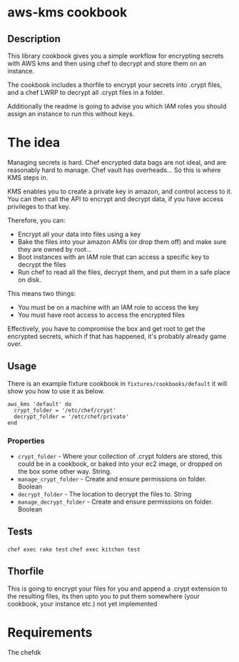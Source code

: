 # aws-kms cookbook

## Description

This library cookbook gives you a simple workflow for encrypting secrets with AWS kms and then using chef to decrypt and store them on an instance.

The cookbook includes a thorfile to encrypt your secrets into .crypt files, and a chef LWRP to decrypt all .crypt files in a folder.

Additionally the readme is going to advise you which IAM roles you should assign an instance to run this without keys.

# The idea

Managing secrets is hard. Chef encrypted data bags are not ideal, and are reasonably hard to manage. Chef vault has overheads... So this is where KMS steps in.

KMS enables you to create a private key in amazon, and control access to it. You can then call the API to encrypt and decrypt data, if you have access privileges to that key.

Therefore, you can:
  - Encrypt all your data into files using a key
  - Bake the files into your amazon AMIs (or drop them off) and make sure they are owned by root...
  - Boot instances with an IAM role that can access a specific key to decrypt the files
  - Run chef to read all the files, decrypt them, and put them in a safe place on disk.

This means two things:
  - You must be on a machine with an IAM role to access the key
  - You must have root access to access the encrypted files

Effectively, you have to compromise the box and get root to get the encrypted secrets, which if that has happened, it's probably already game over.

## Usage

There is an example fixture cookbook in `fixtures/cookbooks/default` it will show you how to use it as below.

```
aws_kms 'default' do
  crypt_folder = '/etc/chef/crypt'
  decrypt_folder = '/etc/chef/private'
end
```

### Properties

- `crypt_folder` - Where your collection of .crypt folders are stored, this could be in a cookbook, or baked into your ec2 image, or dropped on the box some other way. String.
- `manage_crypt_folder` - Create and ensure permissions on folder. Boolean
- `decrypt_folder` - The location to decrypt the files to. String
- `manage_decrypt_folder` - Create and ensure permissions on folder. Boolean

## Tests

`chef exec rake test`
`chef exec kitchen test`

## Thorfile

This is going to encrypt your files for you and append a .crypt extension to the resulting files, its then upto you to put them somewhere (your cookbook, your instance etc.)
not yet implemented

# Requirements

The chefdk
